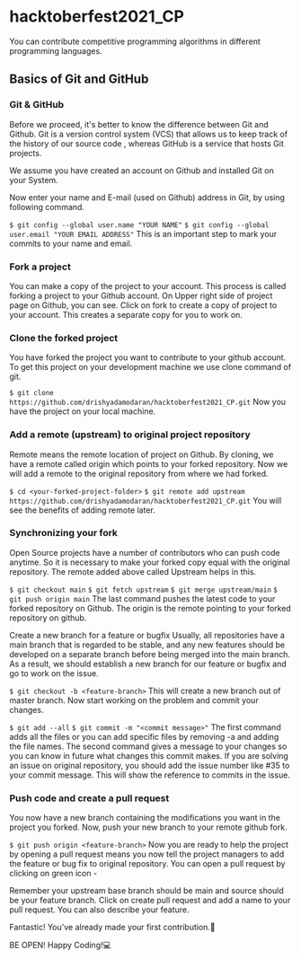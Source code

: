 # hacktoberfest2021_CP
You can contribute competitive programming algorithms in different programming languages.

## Basics of Git and GitHub
### Git & GitHub
Before we proceed, it's better to know the difference between Git and Github. Git is a version control system (VCS) that allows us to keep track of the history of our source code , whereas GitHub is a service that hosts Git projects.

We assume you have created an account on Github and installed Git on your System.

Now enter your name and E-mail (used on Github) address in Git, by using following command.

`$ git config --global user.name "YOUR NAME"` `$ git config --global user.email "YOUR EMAIL ADDRESS"`
This is an important step to mark your commits to your name and email.


### Fork a project
You can make a copy of the project to your account. This process is called forking a project to your Github account. On Upper right side of project page on Github, you can see.
Click on fork to create a copy of project to your account. This creates a separate copy for you to work on.

### Clone the forked project
You have forked the project you want to contribute to your github account. To get this project on your development machine we use clone command of git.

`$ git clone https://github.com/drishyadamodaran/hacktoberfest2021_CP.git`
Now you have the project on your local machine.


### Add a remote (upstream) to original project repository
Remote means the remote location of project on Github. By cloning, we have a remote called origin which points to your forked repository. Now we will add a remote to the original repository from where we had forked.

`$ cd <your-forked-project-folder>` `$ git remote add upstream https://github.com/drishyadamodaran/hacktoberfest2021_CP.git`
You will see the benefits of adding remote later.

### Synchronizing your fork
Open Source projects have a number of contributors who can push code anytime. So it is necessary to make your forked copy equal with the original repository. The remote added above called Upstream helps in this.

`$ git checkout main` `$ git fetch upstream` `$ git merge upstream/main` `$ git push origin main`
The last command pushes the latest code to your forked repository on Github. The origin is the remote pointing to your forked repository on github.


Create a new branch for a feature or bugfix
Usually, all repositories have a main branch that is regarded to be stable, and any new features should be developed on a separate branch before being merged into the main branch. As a result, we should establish a new branch for our feature or bugfix and go to work on the issue.

`$ git checkout -b <feature-branch>` This will create a new branch out of master branch. Now start working on the problem and commit your changes.

`$ git add --all` `$ git commit -m "<commit message>"` The first command adds all the files or you can add specific files by removing -a and adding the file names. The second command gives a message to your changes so you can know in future what changes this commit makes. If you are solving an issue on original repository, you should add the issue number like #35 to your commit message. This will show the reference to commits in the issue.


### Push code and create a pull request
You now have a new branch containing the modifications you want in the project you forked. Now, push your new branch to your remote github fork.

`$ git push origin <feature-branch>` Now you are ready to help the project by opening a pull request means you now tell the project managers to add the feature or bug fix to original repository. You can open a pull request by clicking on green icon -



Remember your upstream base branch should be main and source should be your feature branch. Click on create pull request and add a name to your pull request. You can also describe your feature.

Fantastic! You've already made your first contribution.🥳

BE OPEN!
Happy Coding!💻

